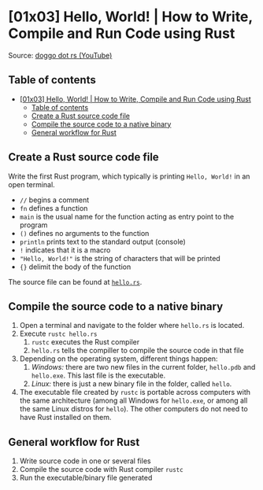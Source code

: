 # [01x03] Hello, World! | How to Write, Compile and Run Code using Rust

Source: [doggo dot rs (YouTube)](https://www.youtube.com/watch?v=ztRX_q_cXUI)

## Table of contents

- [\[01x03\] Hello, World! | How to Write, Compile and Run Code using Rust](#01x03-hello-world--how-to-write-compile-and-run-code-using-rust)
  - [Table of contents](#table-of-contents)
  - [Create a Rust source code file](#create-a-rust-source-code-file)
  - [Compile the source code to a native binary](#compile-the-source-code-to-a-native-binary)
  - [General workflow for Rust](#general-workflow-for-rust)

## Create a Rust source code file

Write the first Rust program, which typically is printing `Hello, World!` in an
open terminal.

- `//` begins a comment
- `fn` defines a function
- `main` is the usual name for the function acting as entry point to the program
- `()` defines no arguments to the function
- `println` prints text to the standard output (console)
- `!` indicates that it is a macro
- `"Hello, World!"` is the string of characters that will be printed
- `{}` delimit the body of the function

The source file can be found at [`hello.rs`](hello.rs).

## Compile the source code to a native binary

1. Open a terminal and navigate to the folder where `hello.rs` is located.
2. Execute `rustc hello.rs`
   1. `rustc` executes the Rust compiler
   2. `hello.rs` tells the compiller to compile the source code in that file
3. Depending on the operating system, different things happen:
   1. *Windows:* there are two new files in the current folder, `hello.pdb` and
    `hello.exe`. This last file is the executable.
   2. *Linux:* there is just a new binary file in the folder, called `hello`.
4. The executable file created by `rustc` is portable across computers with
    the same architecture (among all Windows for `hello.exe`, or among all the
    same Linux distros for `hello`). The other computers do not need to have
    Rust installed on them.

## General workflow for Rust

1. Write source code in one or several files
2. Compile the source code with Rust compiler `rustc`
3. Run the executable/binary file generated
